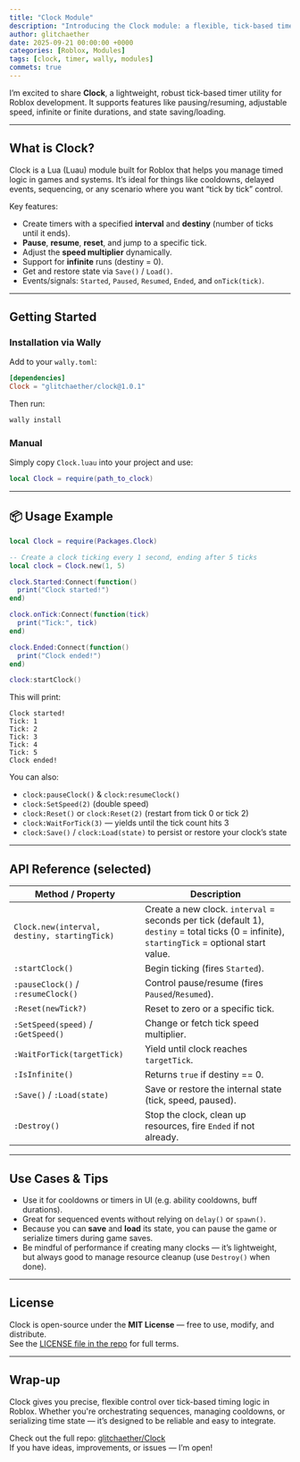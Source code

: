 ```yaml
---
title: "Clock Module"
description: "Introducing the Clock module: a flexible, tick‑based timer for Roblox with pause, resume, speed control, and state save/load."
author: glitchaether
date: 2025-09-21 00:00:00 +0000
categories: [Roblox, Modules]
tags: [clock, timer, wally, modules]
commets: true
---
```


I’m excited to share **Clock**, a lightweight, robust tick-based timer utility for Roblox development.
It supports features like pausing/resuming, adjustable speed, infinite or finite durations, and state saving/loading.  

---

## What is Clock?

Clock is a Lua (Luau) module built for Roblox that helps you manage timed logic in games and systems. It’s ideal for things like cooldowns, delayed events, sequencing, or any scenario where you want “tick by tick” control.

Key features:

- Create timers with a specified **interval** and **destiny** (number of ticks until it ends).  
- **Pause**, **resume**, **reset**, and jump to a specific tick.  
- Adjust the **speed multiplier** dynamically.  
- Support for **infinite** runs (destiny = 0).  
- Get and restore state via `Save()` / `Load()`.  
- Events/signals: `Started`, `Paused`, `Resumed`, `Ended`, and `onTick(tick)`.

---

## Getting Started

### Installation via Wally

Add to your `wally.toml`:

```toml
[dependencies]
Clock = "glitchaether/clock@1.0.1"
```

Then run:

```bash
wally install
```

### Manual

Simply copy `Clock.luau` into your project and use:

```lua
local Clock = require(path_to_clock)
```

---

## 📦 Usage Example

```lua
local Clock = require(Packages.Clock)

-- Create a clock ticking every 1 second, ending after 5 ticks
local clock = Clock.new(1, 5)

clock.Started:Connect(function()
  print("Clock started!")
end)

clock.onTick:Connect(function(tick)
  print("Tick:", tick)
end)

clock.Ended:Connect(function()
  print("Clock ended!")
end)

clock:startClock()
```

This will print:

```
Clock started!
Tick: 1
Tick: 2
Tick: 3
Tick: 4
Tick: 5
Clock ended!
```

You can also:

- `clock:pauseClock()` & `clock:resumeClock()`
- `clock:SetSpeed(2)` (double speed)
- `clock:Reset()` or `clock:Reset(2)` (restart from tick 0 or tick 2)
- `clock:WaitForTick(3)` — yields until the tick count hits 3
- `clock:Save()` / `clock:Load(state)` to persist or restore your clock’s state

---

## API Reference (selected)

| Method / Property | Description |
|--------------------|-------------|
| `Clock.new(interval, destiny, startingTick)` | Create a new clock. `interval` = seconds per tick (default 1), `destiny` = total ticks (0 = infinite), `startingTick` = optional start value. |
| `:startClock()` | Begin ticking (fires `Started`). |
| `:pauseClock()` / `:resumeClock()` | Control pause/resume (fires `Paused`/`Resumed`). |
| `:Reset(newTick?)` | Reset to zero or a specific tick. |
| `:SetSpeed(speed)` / `:GetSpeed()` | Change or fetch tick speed multiplier. |
| `:WaitForTick(targetTick)` | Yield until clock reaches `targetTick`. |
| `:IsInfinite()` | Returns `true` if destiny == 0. |
| `:Save()` / `:Load(state)` | Save or restore the internal state (tick, speed, paused). |
| `:Destroy()` | Stop the clock, clean up resources, fire `Ended` if not already. |

---

## Use Cases & Tips

- Use it for cooldowns or timers in UI (e.g. ability cooldowns, buff durations).  
- Great for sequenced events without relying on `delay()` or `spawn()`.  
- Because you can **save** and **load** its state, you can pause the game or serialize timers during game saves.  
- Be mindful of performance if creating many clocks — it’s lightweight, but always good to manage resource cleanup (use `Destroy()` when done).

---

## License

Clock is open-source under the **MIT License** — free to use, modify, and distribute.  
See the [LICENSE file in the repo](https://github.com/glitchaether/Clock/blob/main/LICENSE) for full terms.

---

## Wrap-up

Clock gives you precise, flexible control over tick-based timing logic in Roblox. Whether you're orchestrating sequences, managing cooldowns, or serializing time state — it’s designed to be reliable and easy to integrate.

Check out the full repo: [glitchaether/Clock](https://github.com/glitchaether/Clock)  
If you have ideas, improvements, or issues — I’m open!  
